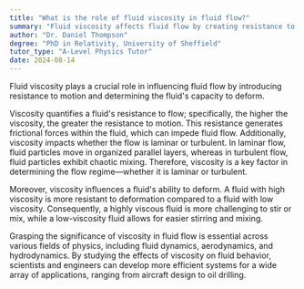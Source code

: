 ```yaml
---
title: "What is the role of fluid viscosity in fluid flow?"
summary: "Fluid viscosity affects fluid flow by creating resistance to motion and determining the fluid's ability to deform."
author: "Dr. Daniel Thompson"
degree: "PhD in Relativity, University of Sheffield"
tutor_type: "A-Level Physics Tutor"
date: 2024-08-14
---
```


Fluid viscosity plays a crucial role in influencing fluid flow by introducing resistance to motion and determining the fluid's capacity to deform.

Viscosity quantifies a fluid's resistance to flow; specifically, the higher the viscosity, the greater the resistance to motion. This resistance generates frictional forces within the fluid, which can impede fluid flow. Additionally, viscosity impacts whether the flow is laminar or turbulent. In laminar flow, fluid particles move in organized parallel layers, whereas in turbulent flow, fluid particles exhibit chaotic mixing. Therefore, viscosity is a key factor in determining the flow regime—whether it is laminar or turbulent.

Moreover, viscosity influences a fluid's ability to deform. A fluid with high viscosity is more resistant to deformation compared to a fluid with low viscosity. Consequently, a highly viscous fluid is more challenging to stir or mix, while a low-viscosity fluid allows for easier stirring and mixing.

Grasping the significance of viscosity in fluid flow is essential across various fields of physics, including fluid dynamics, aerodynamics, and hydrodynamics. By studying the effects of viscosity on fluid behavior, scientists and engineers can develop more efficient systems for a wide array of applications, ranging from aircraft design to oil drilling.
    
